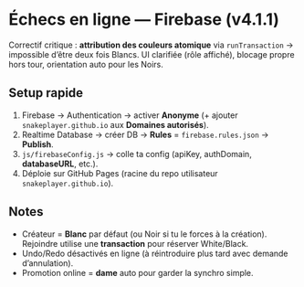 # Échecs en ligne — Firebase (v4.1.1)

Correctif critique : **attribution des couleurs atomique** via `runTransaction` → impossible d’être deux fois Blancs. UI clarifiée (rôle affiché), blocage propre hors tour, orientation auto pour les Noirs.

## Setup rapide
1. Firebase → Authentication → activer **Anonyme** (+ ajouter `snakeplayer.github.io` aux **Domaines autorisés**).
2. Realtime Database → créer DB → **Rules** = `firebase.rules.json` → **Publish**.
3. `js/firebaseConfig.js` → colle ta config (apiKey, authDomain, **databaseURL**, etc.).
4. Déploie sur GitHub Pages (racine du repo utilisateur `snakeplayer.github.io`).

## Notes
- Créateur = **Blanc** par défaut (ou Noir si tu le forces à la création). Rejoindre utilise une **transaction** pour réserver White/Black.
- Undo/Redo désactivés en ligne (à réintroduire plus tard avec demande d’annulation).
- Promotion online = **dame** auto pour garder la synchro simple.
